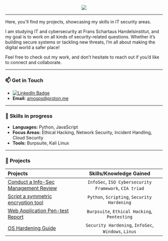 <p align="center">
    <img src="https://readme-typing-svg.herokuapp.com/?lines=Welcome+to+my+GitHub!;Explore+my+projects.;Let's+secure+the+digital+world!&font=Fira%20Code&color=%2300C09A&center=true&width=440&height=45">
</p>

---
Here, you'll find my projects, showcasing my skills in IT security areas.

I am studying IT and cybersecurity at Frans Schartaus Handelsinstitut, and my goal is to work on all kinds of security-related questions. Whether it’s building secure systems or tackling new threats, I’m all about making the digital world a safer place!

Feel free to check out my work, and don’t hesitate to reach out if you’d like to connect and collaborate.

---

### 📫 Get in Touch
- [![LinkedIn Badge](https://img.shields.io/badge/LinkedIn-Amos%20Portal%20Skog-blue?style=flat&logo=linkedin)](https://linkedin.com/in/amosps)
- **Email:** [amosps@proton.me](mailto:amosps@proton.me)

---

### 🔧 Skills in progress
- **Languages:** Python, JavaScript
- **Focus Areas:** Ethical Hacking, Network Security, Incident Handling, Cloud Security
- **Tools:** Burpsuite, Kali Linux

---

### 🚀 Projects
| Projects | Skills/Knowledge Gained | 
| :--- |:---:|
| [Conduct a Info-Sec Management Review](https://github.com/APS-CS/portfolio/tree/main/insec-evaluation) | `InfoSec`, `ISO Cybersecurity Framework`, `CIA triad` |
| [Script a symmetric encryption tool](https://github.com/APS-CS/portfolio/tree/main/symcryptool) | `Python`,  `Scripting`, `Security Hardening` | 
| [Web Application Pen-test Report](https://github.com/APS-CS/portfolio/tree/main/pentest-report)  | `Burpsuite`, `Ethical Hacking`, `Pentesting` | 
| [OS Hardening Guide](https://github.com/APS-CS/)  | `Security Hardening`, `InfoSec`, `Windows`, `Linus` | 
